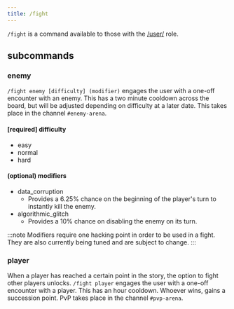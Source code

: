```yaml
---
title: /fight
---
```


`/fight` is a command available to those with the [/user/](/reference/roles/#user) role.

## subcommands

### **enemy**

`/fight enemy [difficulty] (modifier)` engages the user with a one-off encounter with an enemy. This has a two minute cooldown across the board, but will be adjusted depending on difficulty at a later date. This takes place in the channel `#enemy-arena`.

#### [required] difficulty

-   easy
-   normal
-   hard

#### (optional) modifiers

-   data_corruption
    -   Provides a 6.25% chance on the beginning of the player's turn to instantly kill the enemy.
-   algorithmic_glitch
    -   Provides a 10% chance on disabling the enemy on its turn.

:::note
Modifiers require one hacking point in order to be used in a fight. They are also currently being tuned and are subject to change.
:::

### **player**

When a player has reached a certain point in the story, the option to fight other players unlocks. `/fight player` engages the user with a one-off encounter with a player. This has an hour cooldown. Whoever wins, gains a succession point. PvP takes place in the channel `#pvp-arena`.
